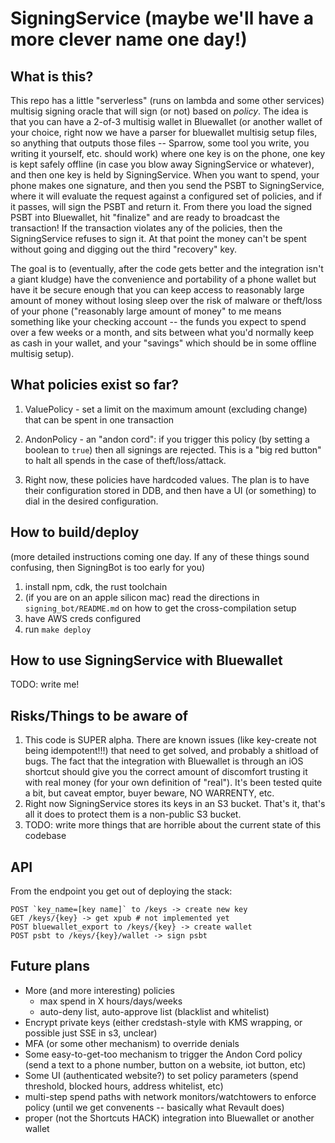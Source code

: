 # SigningService (maybe we'll have a more clever name one day!)

## What is this?

This repo has a little "serverless" (runs on lambda and some other services) multisig signing oracle that will sign (or
not) based on _policy_. The idea is that you can have a 2-of-3 multisig wallet in Bluewallet (or another wallet of your
choice, right now we have a parser for bluewallet multisig setup files, so anything that outputs those files -- Sparrow,
some tool you write, you writing it yourself, etc. should work)
where one key is on the phone, one key is kept safely offline (in case you blow away SigningService or whatever), and
then one key is held by SigningService. When you want to spend, your phone makes one signature, and then you send the
PSBT to SigningService, where it will evaluate the request against a configured set of policies, and if it passes, will
sign the PSBT and return it. From there you load the signed PSBT into Bluewallet, hit "finalize" and are ready to
broadcast the transaction! If the transaction violates any of the policies, then the SigningService refuses to sign it.
At that point the money can't be spent without going and digging out the third "recovery" key.

The goal is to (eventually, after the code gets better and the integration isn't a giant kludge) have the convenience
and portability of a phone wallet but have it be secure enough that you can keep access to reasonably large amount of
money without losing sleep over the risk of malware or theft/loss of your phone
("reasonably large amount of money" to me means something like your checking account -- the funds you expect to spend
over a few weeks or a month, and sits between what you'd normally keep as cash in your wallet, and your "savings" which
should be in some offline multisig setup).

## What policies exist so far?

1. ValuePolicy - set a limit on the maximum amount (excluding change) that can be spent in one transaction
2. AndonPolicy - an "andon cord": if you trigger this policy (by setting a boolean to `true`) then all signings are
   rejected. This is a "big red button" to halt all spends in the case of theft/loss/attack.

3. Right now, these policies have hardcoded values. The plan is to have their configuration stored in DDB, and then have
   a UI (or something) to dial in the desired configuration.

## How to build/deploy

(more detailed instructions coming one day. If any of these things sound confusing, then SigningBot is too early for
you)

1. install npm, cdk, the rust toolchain
2. (if you are on an apple silicon mac) read the directions in `signing_bot/README.md` on how to get the
   cross-compilation setup
3. have AWS creds configured
4. run `make deploy`

## How to use SigningService with Bluewallet

TODO: write me!

## Risks/Things to be aware of

1. This code is SUPER alpha. There are known issues (like key-create not being idempotent!!!) that need to get solved,
   and probably a shitload of bugs. The fact that the integration with Bluewallet is through an iOS shortcut should give
   you the correct amount of discomfort trusting it with real money (for your own definition of "real"). It's been
   tested quite a bit, but caveat emptor, buyer beware, NO WARRENTY, etc.
2. Right now SigningService stores its keys in an S3 bucket. That's it, that's all it does to protect them is a
   non-public S3 bucket.
3. TODO: write more things that are horrible about the current state of this codebase

## API

From the endpoint you get out of deploying the stack:

    POST `key_name=[key name]` to /keys -> create new key
    GET /keys/{key} -> get xpub # not implemented yet
    POST bluewallet_export to /keys/{key} -> create wallet
    POST psbt to /keys/{key}/wallet -> sign psbt

## Future plans

- More (and more interesting) policies
  - max spend in X hours/days/weeks
  - auto-deny list, auto-approve list (blacklist and whitelist)
- Encrypt private keys (either credstash-style with KMS wrapping, or possible just SSE in s3, unclear)
- MFA (or some other mechanism) to override denials
- Some easy-to-get-too mechanism to trigger the Andon Cord policy (send a text to a phone number, button on a website,
  iot button, etc)
- Some UI (authenticated website?) to set policy parameters (spend threshold, blocked hours, address whitelist, etc)
- multi-step spend paths with network monitors/watchtowers to enforce policy (until we get convenents -- basically what
  Revault does)
- proper (not the Shortcuts HACK) integration into Bluewallet or another wallet
